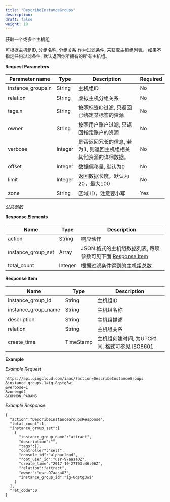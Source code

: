 ```yaml
---
title: "DescribeInstanceGroups"
description: 
draft: false
weight: 19
---
```


获取一个或多个主机组

可根据主机组ID, 分组名称, 分组关系 作为过滤条件, 来获取主机组列表。 如果不指定任何过滤条件, 默认返回你所拥有的所有主机组。

**Request Parameters**

| Parameter name | Type | Description | Required |
| --- | --- | --- | --- |
| instance_groups.n | String | 主机组ID | No |
| relation | String | 虚拟主机分组关系 | No |
| tags.n | String | 按照标签ID过滤, 只返回已绑定某标签的资源 | No |
| owner | String | 按照用户账户过滤, 只返回指定账户的资源 | No |
| verbose | Integer | 是否返回冗长的信息, 若为1, 则返回主机组相关其他资源的详细数据。 | No |
| offset | Integer | 数据偏移量, 默认为0 | No |
| limit | Integer | 返回数据长度，默认为20，最大100 | No |
| zone | String | 区域 ID，注意要小写 | Yes |

[_公共参数_](../../../parameters/)

**Response Elements**

| Name | Type | Description |
| --- | --- | --- |
| action | String | 响应动作 |
| instance_group_set | Array | JSON 格式的主机组数据列表, 每项参数可见下面 [Response Item](#response-item) |
| total_count | Integer | 根据过滤条件得到的主机组总数 |

**Response Item**

| Name | Type | Description |
| --- | --- | --- |
| instance_group_id | String | 主机组ID |
| instance_group_name | String | 主机组名称 |
| description | String | 主机组描述 |
| relation | String | 主机组关系 |
| create_time | TimeStamp | 主机组创建时间, 为UTC时间, 格式可参见 [ISO8601](http://www.w3.org/TR/NOTE-datetime). |

**Example**

_Example Request_

```
https://api.qingcloud.com/iaas/?action=DescribeInstanceGroups
&instance_groups.1=ig-8qstg3wi
&verbose=1
&zone=gd2
&COMMON_PARAMS
```

_Example Response_:

```
{
  "action":"DescribeInstanceGroupsResponse",
  "total_count":1,
  "instance_group_set":[
    {
      "instance_group_name":"attract",
      "description":"",
      "tags":[],
      "controller":"self",
      "console_id":"alphacloud",
      "root_user_id":"usr-97aasaOZ",
      "create_time":"2017-10-27T03:46:06Z",
      "relation":"attract",
      "owner":"usr-97aasaOZ",
      "instance_group_id":"ig-8qstg3wi"
    }
  ],
  "ret_code":0
}
```

